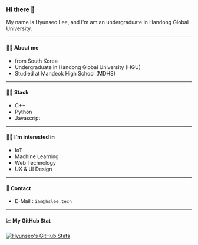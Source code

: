 ### Hi there 👋
My name is Hyunseo Lee, and I'm am an undergraduate in Handong Global University.

---

#### 🙋‍♂️ About me
* from South Korea
* Undergraduate in Handong Global University (HGU)
* Studied at Mandeok High School (MDHS)

---

#### 👨‍💻 Stack
* C++
* Python
* Javascript

---

#### 👨‍🏫 I'm interested in
* IoT
* Machine Learning
* Web Technology
* UX & UI Design

---

#### 💬 Contact
* E-Mail : ```iam@hslee.tech```

---

#### 📈 My GitHub Stat
[![Hyunseo's GitHub Stats](https://github-readme-stats.vercel.app/api?username=hslee1024&count_private=true&show_icons=true)](https://github.com/anuraghazra/github-readme-stats)
